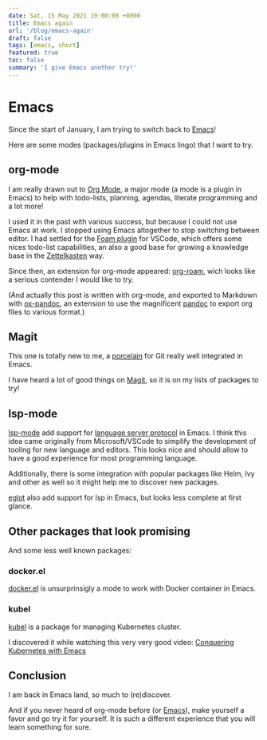 ```yaml
---
date: Sat, 15 May 2021 19:00:00 +0000
title: Emacs again
url: '/blog/emacs-again'
draft: false
tags: [emacs, short]
featured: true
toc: false
summary: 'I give Emacs another try!'
---
```


# Emacs

Since the start of January, I am trying to switch back to
[Emacs](https://www.gnu.org/software/emacs/)!

Here are some modes (packages/plugins in Emacs lingo) that I want to
try.

## org-mode

I am really drawn out to [Org Mode](https://orgmode.org/), a major mode
(a mode is a plugin in Emacs) to help with todo-lists, planning,
agendas, literate programming and a lot more!

I used it in the past with
various success, but because I could not use Emacs at work. I stopped using Emacs altogether
to stop switching between editor. I had
settled for the [Foam plugin](https://foambubble.github.io/foam/) for
VSCode, which offers some nices todo-list capabilities, an also a good
base for growing a knowledge base in the
[Zettelkasten](https://en.wikipedia.org/wiki/Zettelkasten) way.

Since then, an extension for org-mode appeared:
[org-roam](https://www.orgroam.com/), wich looks like a serious
contender I would like to try.

(And actually this post is written with org-mode, and exported to
Markdown with [ox-pandoc](https://github.com/kawabata/ox-pandoc), an
extension to use the magnificent [pandoc](https://pandoc.org/) to export
org files to various format.)

## Magit

This one is totally new to me, a
[porcelain](https://stackoverflow.com/a/6976506/3729797) for Git really
well integrated in Emacs.

I have heard a lot of good things on [Magit](https://magit.vc/), so it
is on my lists of packages to try!

## lsp-mode

[lsp-mode](https://emacs-lsp.github.io/lsp-mode/) add support for
[language server
protocol](https://microsoft.github.io/language-server-protocol/) in
Emacs. I think this idea came originally from Microsoft/VSCode to
simplify the development of tooling for new language and editors. This
looks nice and should allow to have a good experience for most
programming language.

Additionally, there is some integration with popular packages like Helm,
Ivy and other as well so it might help me to discover new packages.

[eglot](https://github.com/joaotavora/eglot) also add support for lsp in
Emacs, but looks less complete at first glance.

## Other packages that look promising

And some less well known packages:

### docker.el

[docker.el](https://github.com/Silex/docker.el) is unsurprinsigly a mode
to work with Docker container in Emacs.

### kubel

[kubel](https://github.com/abrochard/kubel)
is a package for managing Kubernetes cluster.

I discovered it while watching this very very good video: [Conquering
Kubernetes with Emacs](https://www.youtube.com/watch?v=w3krYEeqnyk)

## Conclusion

I am back in Emacs land, so much to (re)discover.

And if you never heard of org-mode before (or
[Emacs](https://www.gnu.org/software/emacs/)), make yourself a favor and
go try it for yourself. It is such a different experience that you will
learn something for sure.
